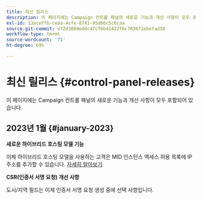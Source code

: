 ```yaml
---
title: 최신 릴리스
description: 이 페이지에는 Campaign 컨트롤 패널의 새로운 기능과 개선 사항이 모두 포함되어 있습니다.
exl-id: 13aceffb-ceaa-4cfe-8741-95d66c5c6caa
source-git-commit: e72d3809eddc47cf0b41422f6c703671ebefad38
workflow-type: tm+mt
source-wordcount: '71'
ht-degree: 69%

---
```


# 최신 릴리스 {#control-panel-releases}

이 페이지에는 Campaign 컨트롤 패널의 새로운 기능과 개선 사항이 모두 포함되어 있습니다.

## 2023년 1월 {#january-2023}

**새로운 하이브리드 호스팅 모델 기능**

이제 하이브리드 호스팅 모델을 사용하는 고객은 MID 인스턴스 액세스 허용 목록에 IP 주소를 추가할 수 있습니다. [자세히 알아보기](../instances-settings/using/ip-allow-listing-instance-access.md)

**CSR(인증서 서명 요청) 개선 사항**

도시/지역 필드는 이제 인증서 서명 요청 생성 중에 선택 사항입니다.
